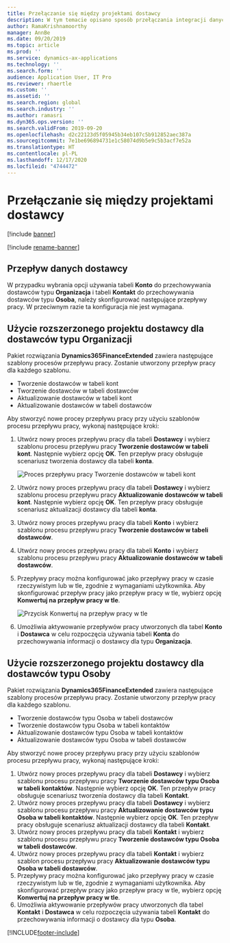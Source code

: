 ```yaml
---
title: Przełączanie się między projektami dostawcy
description: W tym temacie opisano sposób przełączania integracji danych dostawcy między aplikacjami Finance and Operations i Dataverse.
author: RamaKrishnamoorthy
manager: AnnBe
ms.date: 09/20/2019
ms.topic: article
ms.prod: ''
ms.service: dynamics-ax-applications
ms.technology: ''
ms.search.form: ''
audience: Application User, IT Pro
ms.reviewer: rhaertle
ms.custom: ''
ms.assetid: ''
ms.search.region: global
ms.search.industry: ''
ms.author: ramasri
ms.dyn365.ops.version: ''
ms.search.validFrom: 2019-09-20
ms.openlocfilehash: d2c22123d5f05945b34eb107c5b912852aec387a
ms.sourcegitcommit: 7e1be696894731e1c58074d9b5e9c5b3acf7e52a
ms.translationtype: HT
ms.contentlocale: pl-PL
ms.lasthandoff: 12/17/2020
ms.locfileid: "4744472"
---
```

# <a name="switch-between-vendor-designs"></a>Przełączanie się między projektami dostawcy

[!include [banner](../../includes/banner.md)]

[!include [rename-banner](~/includes/cc-data-platform-banner.md)]



## <a name="vendor-data-flow"></a>Przepływ danych dostawcy 

W przypadku wybrania opcji używania tabeli **Konto** do przechowywania dostawców typu **Organizacja** i tabeli **Kontakt** do przechowywania dostawców typu **Osoba**, należy skonfigurować następujące przepływy pracy. W przeciwnym razie ta konfiguracja nie jest wymagana.

## <a name="use-the-extended-vendor-design-for-vendors-of-the-organization-type"></a>Użycie rozszerzonego projektu dostawcy dla dostawców typu Organizacji

Pakiet rozwiązania **Dynamics365FinanceExtended** zawiera następujące szablony procesów przepływu pracy. Zostanie utworzony przepływ pracy dla każdego szablonu.

+ Tworzenie dostawców w tabeli kont
+ Tworzenie dostawców w tabeli dostawców
+ Aktualizowanie dostawców w tabeli kont
+ Aktualizowanie dostawców w tabeli dostawców

Aby stworzyć nowe procey przepływu pracy przy użyciu szablonów procesu przepływu pracy, wykonaj następujące kroki:

1. Utwórz nowy proces przepływu pracy dla tabeli **Dostawcy** i wybierz szablonu procesu przepływu pracy **Tworzenie dostawców w tabeli kont**. Następnie wybierz opcję **OK**. Ten przepływ pracy obsługuje scenariusz tworzenia dostawcy dla tabeli **konta**.

    ![Proces przepływu pracy Tworzenie dostawców w tabeli kont](media/create_process.png)

2. Utwórz nowy proces przepływu pracy dla tabeli **Dostawcy** i wybierz szablonu procesu przepływu pracy **Aktualizowanie dostawców w tabeli kont**. Następnie wybierz opcję **OK**. Ten przepływ pracy obsługuje scenariusz aktualizacji dostawcy dla tabeli **konta**.
3. Utwórz nowy proces przepływu pracy dla tabeli **Konto** i wybierz szablonu procesu przepływu pracy **Tworzenie dostawców w tabeli dostawców**.
4. Utwórz nowy proces przepływu pracy dla tabeli **Konto** i wybierz szablonu procesu przepływu pracy **Aktualizowanie dostawców w tabeli dostawców**.
5. Przepływy pracy można konfigurować jako przepływy pracy w czasie rzeczywistym lub w tle, zgodnie z wymaganiami użytkownika. Aby skonfigurować przepływ pracy jako przepływ pracy w tle, wybierz opcję **Konwertuj na przepływ pracy w tle**.

    ![Przycisk Konwertuj na przepływ pracy w tle](media/background_workflow.png)

6. Umożliwia aktywowanie przepływów pracy utworzonych dla tabel **Konto** i **Dostawca** w celu rozpoczęcia używania tabeli **Konta** do przechowywania informacji o dostawcy dla typu **Organizacja**.

## <a name="use-the-extended-vendor-design-for-vendors-of-the-person-type"></a>Użycie rozszerzonego projektu dostawcy dla dostawców typu Osoby

Pakiet rozwiązania **Dynamics365FinanceExtended** zawiera następujące szablony procesów przepływu pracy. Zostanie utworzony przepływ pracy dla każdego szablonu.

+ Tworzenie dostawców typu Osoba w tabeli dostawców
+ Tworzenie dostawców typu Osoba w tabeli kontaktów
+ Aktualizowanie dostawców typu Osoba w tabeli kontaktów
+ Aktualizowanie dostawców typu Osoba w tabeli dostawców

Aby stworzyć nowe procey przepływu pracy przy użyciu szablonów procesu przepływu pracy, wykonaj następujące kroki:

1. Utwórz nowy proces przepływu pracy dla tabeli **Dostawcy** i wybierz szablonu procesu przepływu pracy **Tworzenie dostawców typu Osoba w tabeli kontaktów**. Następnie wybierz opcję **OK**. Ten przepływ pracy obsługuje scenariusz tworzenia dostawcy dla tabeli **Kontakt**.
2. Utwórz nowy proces przepływu pracy dla tabeli **Dostawcy** i wybierz szablonu procesu przepływu pracy **Aktualizowanie dostawców typu Osoba w tabeli kontaktów**. Następnie wybierz opcję **OK**. Ten przepływ pracy obsługuje scenariusz aktualizacji dostawcy dla tabeli **Kontakt**.
3. Utwórz nowy proces przepływu pracy dla tabeli **Kontakt** i wybierz szablonu procesu przepływu pracy **Tworzenie dostawców typu Osoba w tabeli dostawców**.
4. Utwórz nowy proces przepływu pracy dla tabeli **Kontakt** i wybierz szablon procesu przepływu pracy **Aktualizowanie dostawców typu Osoba w tabeli dostawców**.
5. Przepływy pracy można konfigurować jako przepływy pracy w czasie rzeczywistym lub w tle, zgodnie z wymaganiami użytkownika. Aby skonfigurować przepływ pracy jako przepływ pracy w tle, wybierz opcję **Konwertuj na przepływ pracy w tle**.
6. Umożliwia aktywowanie przepływów pracy utworzonych dla tabel **Kontakt** i **Dostawca** w celu rozpoczęcia używania tabeli **Kontakt** do przechowywania informacji o dostawcy dla typu **Osoba**.


[!INCLUDE[footer-include](../../../../includes/footer-banner.md)]